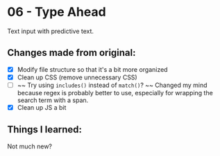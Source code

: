 # 06 - Type Ahead
Text input with predictive text.

## Changes made from original:
- [x] Modify file structure so that it's a bit more organized
- [x] Clean up CSS (remove unnecessary CSS)
- [ ] ~~ Try using `includes()` instead of `match()`? ~~ Changed my mind because regex is probably better to use, especially for wrapping the search term with a span.
- [x] Clean up JS a bit

## Things I learned:
Not much new?
